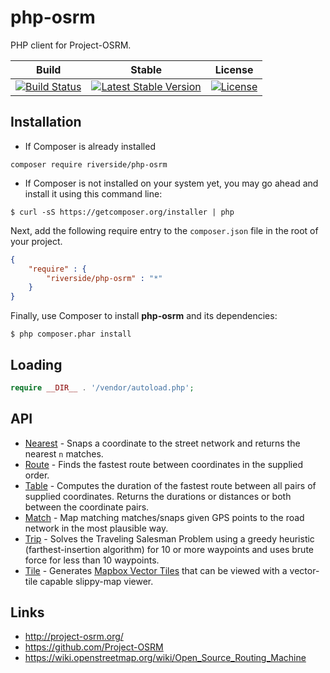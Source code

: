 # php-osrm
PHP client for Project-OSRM.

| Build | Stable | License |
|---|---|---|
| [![Build Status](https://api.travis-ci.org/riverside/php-osrm.svg)](https://travis-ci.org/riverside/php-osrm) | [![Latest Stable Version](https://poser.pugx.org/riverside/php-osrm/v/stable)](https://packagist.org/packages/riverside/php-osrm) | [![License](https://poser.pugx.org/riverside/php-osrm/license)](https://packagist.org/packages/riverside/php-osrm) |

## Installation
- If Composer is already installed
```
composer require riverside/php-osrm
```
- If Composer is not installed on your system yet, you may go ahead and install it using this command line:
```
$ curl -sS https://getcomposer.org/installer | php
```
Next, add the following require entry to the `composer.json` file in the root of your project.
```json
{
    "require" : {
        "riverside/php-osrm" : "*"
    }
}
```
Finally, use Composer to install **php-osrm** and its dependencies:
```
$ php composer.phar install
```

## Loading
```php
require __DIR__ . '/vendor/autoload.php';
```

## API
- [Nearest](tree/master/examples/nearest.php) - Snaps a coordinate to the street network and returns the nearest `n` matches.
- [Route](tree/master/examples/route.php) - Finds the fastest route between coordinates in the supplied order.
- [Table](tree/master/examples/table.php) - Computes the duration of the fastest route between all pairs of supplied coordinates. Returns the durations or distances or both between the coordinate pairs.
- [Match](tree/master/examples/match.php) - Map matching matches/snaps given GPS points to the road network in the most plausible way.
- [Trip](tree/master/examples/trip.php) - Solves the Traveling Salesman Problem using a greedy heuristic (farthest-insertion algorithm) for 10 or more waypoints and uses brute force for less than 10 waypoints.
- [Tile](https://github.com/riverside/php-osrm/tree/master/examples/tile.php) - Generates [Mapbox Vector Tiles](https://www.mapbox.com/developers/vector-tiles/) that can be viewed with a vector-tile capable slippy-map viewer.

## Links
- http://project-osrm.org/
- https://github.com/Project-OSRM
- https://wiki.openstreetmap.org/wiki/Open_Source_Routing_Machine